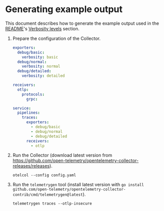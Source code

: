 # Generating example output

This document describes how to generate the example output used in the [README](./README.md)'s [Verbosity levels](./README.md#verbosity-levels) section.

1. Prepare the configuration of the Collector.

   ```yaml
   exporters:
     debug/basic:
       verbosity: basic
     debug/normal:
       verbosity: normal
     debug/detailed:
       verbosity: detailed

   receivers:
     otlp:
       protocols:
         grpc:

   service:
     pipelines:
       traces:
         exporters:
           - debug/basic
           - debug/normal
           - debug/detailed
         receivers:
           - otlp
   ```

2. Run the Collector (download latest version from <https://github.com/open-telemetry/opentelemetry-collector-releases/releases>).

   ```console
   otelcol --config config.yaml
   ```

3. Run the `telemetrygen` tool (install latest version with `go install github.com/open-telemetry/opentelemetry-collector-contrib/cmd/telemetrygen@latest`).

   ```console
   telemetrygen traces --otlp-insecure
   ```
